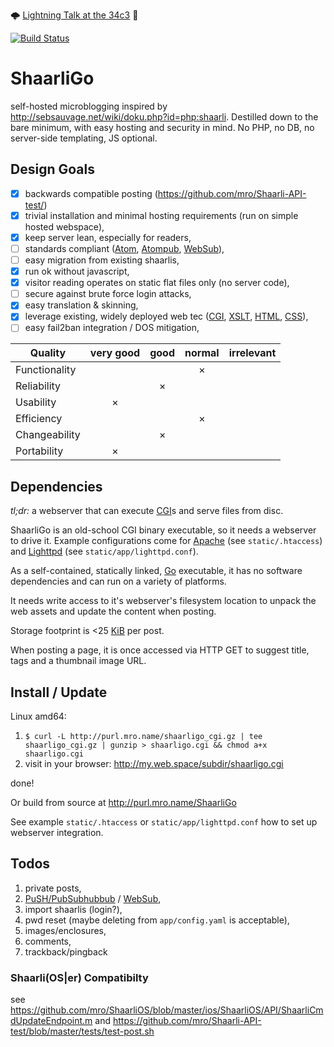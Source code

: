 
🌩 [Lightning Talk at the 34c3](https://events.ccc.de/congress/2017/wiki/Lightning:ShaarliGo:_self-hosted_microblogging) 🚀

[![Build Status](https://travis-ci.org/mro/ShaarliGo.svg?branch=master)](https://travis-ci.org/mro/ShaarliGo)

# ShaarliGo

self-hosted microblogging inspired by
http://sebsauvage.net/wiki/doku.php?id=php:shaarli. Destilled down to the bare
minimum, with easy hosting and security in mind. No PHP, no DB, no server-side
templating, JS optional.

## Design Goals

- [x] backwards compatible posting (https://github.com/mro/Shaarli-API-test/)
- [x] trivial installation and minimal hosting requirements (run on simple hosted webspace),
- [x] keep server lean, especially for readers,
- [ ] standards compliant ([Atom](https://tools.ietf.org/html/rfc4287),
  [Atompub](https://tools.ietf.org/html/rfc5023),
  [WebSub](https://www.w3.org/TR/websub/)),
- [ ] easy migration from existing shaarlis,
- [x] run ok without javascript,
- [x] visitor reading operates on static flat files only (no server code),
- [ ] secure against brute force login attacks,
- [x] easy translation & skinning,
- [x] leverage existing, widely deployed web tec ([CGI](https://tools.ietf.org/html/rfc3875), [XSLT](https://www.w3.org/TR/xslt-10/),
  [HTML](https://www.w3.org/TR/xhtml11/), [CSS](https://www.w3.org/TR/CSS/)),
- [ ] easy fail2ban integration / DOS mitigation,

| Quality         | very good | good | normal | irrelevant |
|-----------------|:---------:|:----:|:------:|:----------:|
| Functionality   |           |      |    ×   |            |
| Reliability     |           |  ×   |        |            |
| Usability       |     ×     |      |        |            |
| Efficiency      |           |      |    ×   |            |
| Changeability   |           |  ×   |        |            |
| Portability     |     ×     |      |        |            |

## Dependencies

_tl;dr:_ a webserver that can execute [CGI](https://tools.ietf.org/html/rfc3875)s and serve files
from disc.

ShaarliGo is an old-school CGI binary executable, so it needs a webserver to drive it. Example
configurations come for [Apache](http://httpd.apache.org/) (see `static/.htaccess`) and
[Lighttpd](http://www.lighttpd.net/) (see `static/app/lighttpd.conf`).

As a self-contained, statically linked, [Go](https://golang.org/) executable, it has no software
dependencies and can run on a variety of platforms.

It needs write access to it's webserver's filesystem location to unpack the web assets and update
the content when posting.

Storage footprint is <25 [KiB](https://en.wikipedia.org/wiki/Kibibyte) per post.

When posting a page, it is once accessed via HTTP GET to suggest title, tags and a thumbnail image
URL.

## Install / Update

Linux amd64:

1. `$ curl -L http://purl.mro.name/shaarligo_cgi.gz | tee shaarligo_cgi.gz | gunzip > shaarligo.cgi && chmod a+x shaarligo.cgi`
2. visit in your browser: http://my.web.space/subdir/shaarligo.cgi

done!

Or build from source at http://purl.mro.name/ShaarliGo

See example `static/.htaccess` or `static/app/lighttpd.conf` how to set up webserver integration.

## Todos

1. private posts,
2. [PuSH/PubSubhubbub](https://github.com/pubsubhubbub/pubsubhubbub) / [WebSub](https://www.w3.org/TR/websub/),
3. import shaarlis (login?),
4. pwd reset (maybe deleting from `app/config.yaml` is acceptable),
5. images/enclosures,
7. comments,
8. trackback/pingback

### Shaarli(OS|er) Compatibilty

see https://github.com/mro/ShaarliOS/blob/master/ios/ShaarliOS/API/ShaarliCmdUpdateEndpoint.m
and https://github.com/mro/Shaarli-API-test/blob/master/tests/test-post.sh

